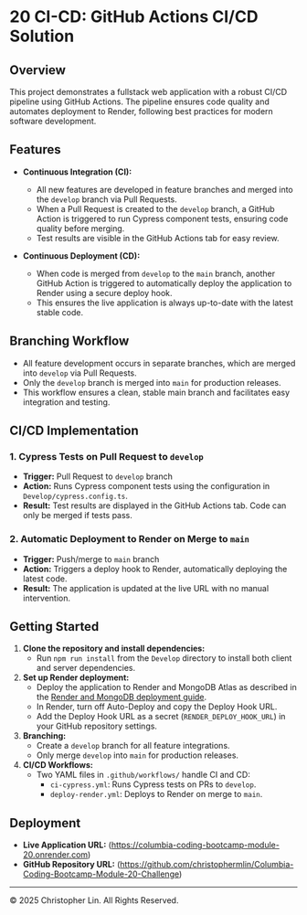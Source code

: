 # 20 CI-CD: GitHub Actions CI/CD Solution

## Overview

This project demonstrates a fullstack web application with a robust CI/CD pipeline using GitHub Actions. The pipeline ensures code quality and automates deployment to Render, following best practices for modern software development.

## Features

- **Continuous Integration (CI):**
  - All new features are developed in feature branches and merged into the `develop` branch via Pull Requests.
  - When a Pull Request is created to the `develop` branch, a GitHub Action is triggered to run Cypress component tests, ensuring code quality before merging.
  - Test results are visible in the GitHub Actions tab for easy review.

- **Continuous Deployment (CD):**
  - When code is merged from `develop` to the `main` branch, another GitHub Action is triggered to automatically deploy the application to Render using a secure deploy hook.
  - This ensures the live application is always up-to-date with the latest stable code.

## Branching Workflow

- All feature development occurs in separate branches, which are merged into `develop` via Pull Requests.
- Only the `develop` branch is merged into `main` for production releases.
- This workflow ensures a clean, stable main branch and facilitates easy integration and testing.

## CI/CD Implementation

### 1. Cypress Tests on Pull Request to `develop`
- **Trigger:** Pull Request to `develop` branch
- **Action:** Runs Cypress component tests using the configuration in `Develop/cypress.config.ts`.
- **Result:** Test results are displayed in the GitHub Actions tab. Code can only be merged if tests pass.

### 2. Automatic Deployment to Render on Merge to `main`
- **Trigger:** Push/merge to `main` branch
- **Action:** Triggers a deploy hook to Render, automatically deploying the latest code.
- **Result:** The application is updated at the live URL with no manual intervention.


## Getting Started

1. **Clone the repository and install dependencies:**
   - Run `npm run install` from the `Develop` directory to install both client and server dependencies.
2. **Set up Render deployment:**
   - Deploy the application to Render and MongoDB Atlas as described in the [Render and MongoDB deployment guide](https://coding-boot-camp.github.io/full-stack/mongodb/deploy-with-render-and-mongodb-atlas).
   - In Render, turn off Auto-Deploy and copy the Deploy Hook URL.
   - Add the Deploy Hook URL as a secret (`RENDER_DEPLOY_HOOK_URL`) in your GitHub repository settings.
3. **Branching:**
   - Create a `develop` branch for all feature integrations.
   - Only merge `develop` into `main` for production releases.
4. **CI/CD Workflows:**
   - Two YAML files in `.github/workflows/` handle CI and CD:
     - `ci-cypress.yml`: Runs Cypress tests on PRs to `develop`.
     - `deploy-render.yml`: Deploys to Render on merge to `main`.

## Deployment

- **Live Application URL:** (https://columbia-coding-bootcamp-module-20.onrender.com)
- **GitHub Repository URL:** (https://github.com/christophermlin/Columbia-Coding-Bootcamp-Module-20-Challenge)

---

© 2025 Christopher Lin. All Rights Reserved.

